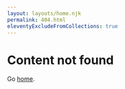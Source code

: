 ```yaml
---
layout: layouts/home.njk
permalink: 404.html
eleventyExcludeFromCollections: true
---
```


# Content not found

Go <a href="{{ '/' | url }}">home</a>.
